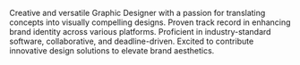 Creative and versatile Graphic Designer
with a passion for translating concepts into
visually compelling designs. Proven track
record in enhancing brand identity across
various platforms. Proficient in
industry-standard software, collaborative,
and deadline-driven. Excited to contribute
innovative design solutions to elevate
brand aesthetics.
